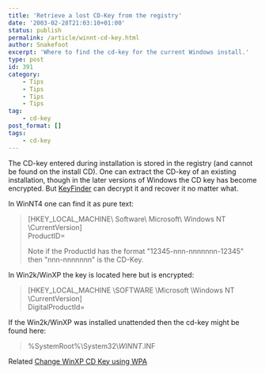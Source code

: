 ```yaml
---
title: 'Retrieve a lost CD-Key from the registry'
date: '2003-02-28T21:03:10+01:00'
status: publish
permalink: /article/winnt-cd-key.html
author: Snakefoot
excerpt: 'Where to find the cd-key for the current Windows install.'
type: post
id: 391
category:
    - Tips
    - Tips
    - Tips
    - Tips
tag:
    - cd-key
post_format: []
tags:
    - cd-key
---
```

The CD-key entered during installation is stored in the registry (and cannot be found on the install CD). One can extract the CD-key of an existing installation, though in the later versions of Windows the CD key has become encrypted. But [KeyFinder](/article/cd-key-registry.html) can decrypt it and recover it no matter what.  
  
 In WinNT4 one can find it as pure text:

> \[HKEY\_LOCAL\_MACHINE\\ Software\\ Microsoft\\ Windows NT \\CurrentVersion\]  
>  ProductID=  
>   
>  Note if the ProductId has the format "12345-nnn-nnnnnnn-12345" then "nnn-nnnnnnn" is the CD-Key.

 In Win2k/WinXP the key is located here but is encrypted:
> \[HKEY\_LOCAL\_MACHINE \\SOFTWARE \\Microsoft \\Windows NT \\CurrentVersion\]  
>  DigitalProductId=

 If the Win2k/WinXP was installed unattended then the cd-key might be found here:
 > %SystemRoot%\\System32\\$WINNT$.INF

 Related [Change WinXP CD Key using WPA](/article/winxp-cd-key-wpa.html)